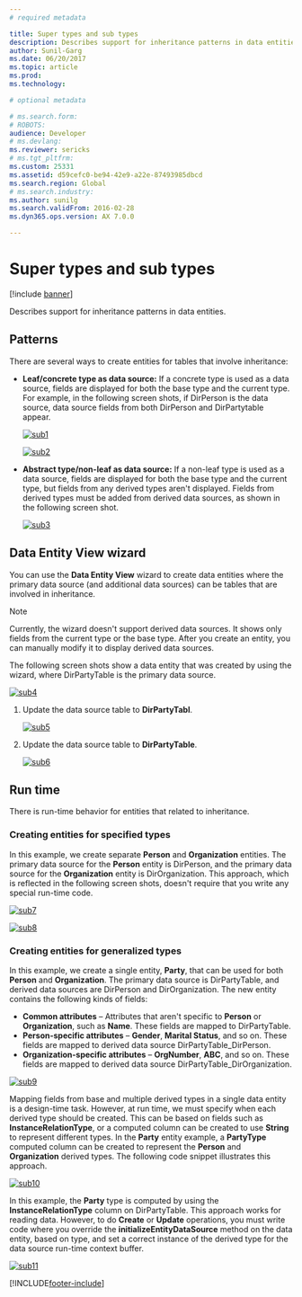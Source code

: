 ```yaml
---
# required metadata

title: Super types and sub types
description: Describes support for inheritance patterns in data entities.
author: Sunil-Garg
ms.date: 06/20/2017
ms.topic: article
ms.prod: 
ms.technology: 

# optional metadata

# ms.search.form: 
# ROBOTS: 
audience: Developer
# ms.devlang: 
ms.reviewer: sericks
# ms.tgt_pltfrm: 
ms.custom: 25331
ms.assetid: d59cefc0-be94-42e9-a22e-87493985dbcd
ms.search.region: Global
# ms.search.industry: 
ms.author: sunilg
ms.search.validFrom: 2016-02-28
ms.dyn365.ops.version: AX 7.0.0

---
```


# Super types and sub types

[!include [banner](../includes/banner.md)]

Describes support for inheritance patterns in data entities.

## Patterns

There are several ways to create entities for tables that involve inheritance:

- **Leaf/concrete type as data source:** If a concrete type is used as a data source, fields are displayed for both the base type and the current type. For example, in the following screen shots, if DirPerson is the data source, data source fields from both DirPerson and DirPartytable appear.

    [![sub1](./media/sub1.png)](./media/sub1.png)

    [![sub2](./media/sub2-419x1024.png)](./media/sub2.png)

- **Abstract type/non-leaf as data source:** If a non-leaf type is used as a data source, fields are displayed for both the base type and the current type, but fields from any derived types aren't displayed. Fields from derived types must be added from derived data sources, as shown in the following screen shot.

    [![sub3](./media/sub3.png)](./media/sub3.png)

## Data Entity View wizard
You can use the **Data Entity View** wizard to create data entities where the primary data source (and additional data sources) can be tables that are involved in inheritance.

> [!NOTE]
> Currently, the wizard doesn't support derived data sources. It shows only fields from the current type or the base type. After you create an entity, you can manually modify it to display derived data sources.

The following screen shots show a data entity that was created by using the wizard, where DirPartyTable is the primary data source.

[![sub4](./media/sub4.png)](./media/sub4.png)

1. Update the data source table to **DirPartyTabl**.

    [![sub5](./media/sub5.png)](./media/sub5.png)

2. Update the data source table to **DirPartyTable**.

    [![sub6](./media/sub6.png)](./media/sub6.png)

## Run time
There is run-time behavior for entities that related to inheritance.

### Creating entities for specified types

In this example, we create separate **Person** and **Organization** entities. The primary data source for the **Person** entity is DirPerson, and the primary data source for the **Organization** entity is DirOrganization. This approach, which is reflected in the following screen shots, doesn't require that you write any special run-time code.

[![sub7](./media/sub7.png)](./media/sub7.png)

[![sub8](./media/sub8-419x1024.png)](./media/sub8.png)

### Creating entities for generalized types

In this example, we create a single entity, **Party**, that can be used for both **Person** and **Organization**. The primary data source is DirPartyTable, and derived data sources are DirPerson and DirOrganization. The new entity contains the following kinds of fields:

- **Common attributes** – Attributes that aren't specific to **Person** or **Organization**, such as **Name**. These fields are mapped to DirPartyTable.
- **Person-specific attributes** – **Gender**, **Marital Status**, and so on. These fields are mapped to derived data source DirPartyTable\_DirPerson.
- **Organization-specific attributes** – **OrgNumber**, **ABC**, and so on. These fields are mapped to derived data source DirPartyTable\_DirOrganization.

[![sub9](./media/sub9.png)](./media/sub9.png)

Mapping fields from base and multiple derived types in a single data entity is a design-time task. However, at run time, we must specify when each derived type should be created. This can be based on fields such as **InstanceRelationType**, or a computed column can be created to use **String** to represent different types. In the **Party** entity example, a **PartyType** computed column can be created to represent the **Person** and **Organization** derived types. The following code snippet illustrates this approach.

[![sub10](./media/sub10.png)](./media/sub10.png)

In this example, the **Party** type is computed by using the **InstanceRelationType** column on DirPartyTable. This approach works for reading data. However, to do **Create** or **Update** operations, you must write code where you override the **initializeEntityDataSource** method on the data entity, based on type, and set a correct instance of the derived type for the data source run-time context buffer.

[![sub11](./media/sub11.png)](./media/sub11.png)


[!INCLUDE[footer-include](../../../includes/footer-banner.md)]